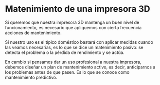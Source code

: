 # Matenimiento de una impresora 3D

Si queremos que nuestra impresora 3D mantenga un buen nivel de funcionamiento, es necesario que apliquemos con cierta frecuencia acciones de mantenimiento.

Si nuestro uso es el típico doméstico bastará con aplicar medidas cuando las veamos necesarias, es lo que se dice un matenimiento pasivo: se detecta el problema o la pérdida de rendimiento y se actúa.

En cambio si pensamos dar un uso profesional a nuestra impresora, debemos diseñar un plan de mantenimiento activo, es decir, anticiparnos a los problemas antes de que pasen. Es lo que se conoce como mantenimiento predictivo.

